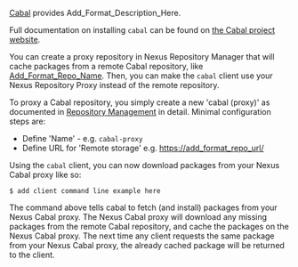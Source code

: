 <!--

    Sonatype Nexus (TM) Open Source Version
    Copyright (c) 2019-present Sonatype, Inc.
    All rights reserved. Includes the third-party code listed at http://links.sonatype.com/products/nexus/oss/attributions.

    This program and the accompanying materials are made available under the terms of the Eclipse Public License Version 1.0,
    which accompanies this distribution and is available at http://www.eclipse.org/legal/epl-v10.html.

    Sonatype Nexus (TM) Professional Version is available from Sonatype, Inc. "Sonatype" and "Sonatype Nexus" are trademarks
    of Sonatype, Inc. Apache Maven is a trademark of the Apache Software Foundation. M2eclipse is a trademark of the
    Eclipse Foundation. All other trademarks are the property of their respective owners.

-->


[Cabal](https://add_URL_To_Format_Info_Here/) provides Add_Format_Description_Here.


Full documentation on installing `cabal` can be found on [the Cabal project website](https://add_Format_Install_Info_URL/).


You can create a proxy repository in Nexus Repository Manager that will cache packages from a remote Cabal repository, like
[Add_Format_Repo_Name](https://add_format_repo_url/). Then, you can make the `cabal` client use your Nexus Repository Proxy 
instead of the remote repository.
 
To proxy a Cabal repository, you simply create a new 'cabal (proxy)' as documented in 
[Repository Management](https://help.sonatype.com/repomanager3/configuration/repository-management) in
detail. Minimal configuration steps are:

- Define 'Name' - e.g. `cabal-proxy`
- Define URL for 'Remote storage' e.g. [https://add_format_repo_url/](https://add_format_repo_url/)

Using the `cabal` client, you can now download packages from your Nexus Cabal proxy like so:

    $ add client command line example here
    
The command above tells cabal to fetch (and install) packages from your Nexus Cabal proxy. The Nexus Cabal proxy will 
download any missing packages from the remote Cabal repository, and cache the packages on the Nexus Cabal proxy.
The next time any client requests the same package from your Nexus Cabal proxy, the already cached package will
be returned to the client.
